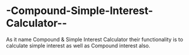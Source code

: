 # -Compound-Simple-Interest-Calculator--
As it name Compound &amp; Simple Interest Calculator  their functionality is to calculate simple interest as well as Compound interest also.
